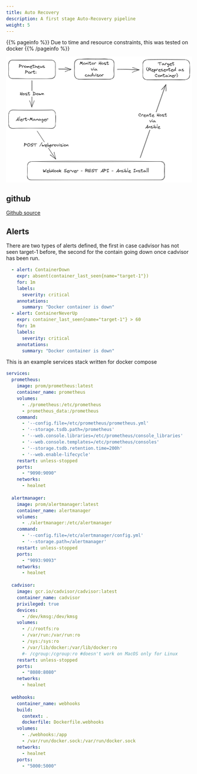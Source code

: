 ```yaml
---
title: Auto Recovery
description: A first stage Auto-Recovery pipeline
weight: 5
---
```

{{% pageinfo %}}
Due to time and resource constraints, this was tested on docker
{{% /pageinfo %}}

![Architecture](./image.png)


## github 

[Github source](https://github.com/sedillo/health-monitor)

## Alerts

There are two types of alerts defined, the first in case cadvisor has not seen target-1 before, the second for the contain going down once cadvisor has been run.
```yaml
  - alert: ContainerDown
    expr: absent(container_last_seen{name="target-1"})
    for: 1m
    labels:
      severity: critical
    annotations:
      summary: "Docker container is down"
  - alert: ContainerNeverUp
    expr: container_last_seen{name="target-1"} > 60
    for: 1m
    labels:
      severity: critical
    annotations:
      summary: "Docker container is down"
```


This is an example services stack written for docker compose

```yaml
services:
  prometheus:
    image: prom/prometheus:latest
    container_name: prometheus
    volumes:
      - ./prometheus:/etc/prometheus
      - prometheus_data:/prometheus
    command:
      - '--config.file=/etc/prometheus/prometheus.yml'
      - '--storage.tsdb.path=/prometheus'
      - '--web.console.libraries=/etc/prometheus/console_libraries'
      - '--web.console.templates=/etc/prometheus/consoles'
      - '--storage.tsdb.retention.time=200h'
      - '--web.enable-lifecycle'
    restart: unless-stopped
    ports:
      - "9090:9090"
    networks:
      - healnet

  alertmanager:
    image: prom/alertmanager:latest
    container_name: alertmanager
    volumes:
      - ./alertmanager:/etc/alertmanager
    command:
      - '--config.file=/etc/alertmanager/config.yml'
      - '--storage.path=/alertmanager'
    restart: unless-stopped
    ports:
      - "9093:9093"
    networks:
      - healnet

  cadvisor:
    image: gcr.io/cadvisor/cadvisor:latest
    container_name: cadvisor
    privileged: true
    devices:
      - /dev/kmsg:/dev/kmsg
    volumes:
      - /:/rootfs:ro
      - /var/run:/var/run:ro
      - /sys:/sys:ro
      - /var/lib/docker:/var/lib/docker:ro
      #- /cgroup:/cgroup:ro #doesn't work on MacOS only for Linux
    restart: unless-stopped
    ports:
      - "8080:8080"
    networks:
      - healnet

  webhooks:
    container_name: webhooks
    build:
      context: .
      dockerfile: Dockerfile.webhooks
    volumes:
      - ./webhooks:/app
      - /var/run/docker.sock:/var/run/docker.sock
    networks:
      - healnet
    ports:
      - "5000:5000"
```
